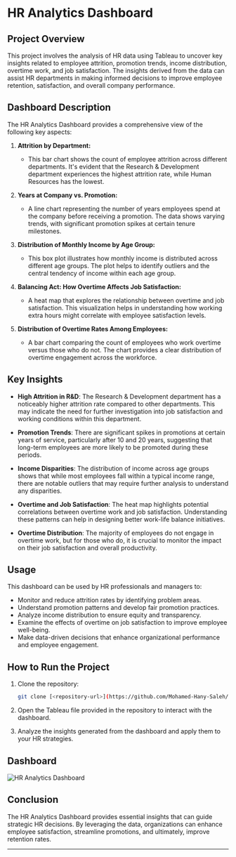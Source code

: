 
# HR Analytics Dashboard

## Project Overview

This project involves the analysis of HR data using Tableau to uncover key insights related to employee attrition, promotion trends, income distribution, overtime work, and job satisfaction. The insights derived from the data can assist HR departments in making informed decisions to improve employee retention, satisfaction, and overall company performance.

## Dashboard Description

The HR Analytics Dashboard provides a comprehensive view of the following key aspects:

1. **Attrition by Department:**
   - This bar chart shows the count of employee attrition across different departments. It's evident that the Research & Development department experiences the highest attrition rate, while Human Resources has the lowest.

2. **Years at Company vs. Promotion:**
   - A line chart representing the number of years employees spend at the company before receiving a promotion. The data shows varying trends, with significant promotion spikes at certain tenure milestones.

3. **Distribution of Monthly Income by Age Group:**
   - This box plot illustrates how monthly income is distributed across different age groups. The plot helps to identify outliers and the central tendency of income within each age group.

4. **Balancing Act: How Overtime Affects Job Satisfaction:**
   - A heat map that explores the relationship between overtime and job satisfaction. This visualization helps in understanding how working extra hours might correlate with employee satisfaction levels.

5. **Distribution of Overtime Rates Among Employees:**
   - A bar chart comparing the count of employees who work overtime versus those who do not. The chart provides a clear distribution of overtime engagement across the workforce.

## Key Insights

- **High Attrition in R&D**: The Research & Development department has a noticeably higher attrition rate compared to other departments. This may indicate the need for further investigation into job satisfaction and working conditions within this department.
  
- **Promotion Trends**: There are significant spikes in promotions at certain years of service, particularly after 10 and 20 years, suggesting that long-term employees are more likely to be promoted during these periods.

- **Income Disparities**: The distribution of income across age groups shows that while most employees fall within a typical income range, there are notable outliers that may require further analysis to understand any disparities.

- **Overtime and Job Satisfaction**: The heat map highlights potential correlations between overtime work and job satisfaction. Understanding these patterns can help in designing better work-life balance initiatives.

- **Overtime Distribution**: The majority of employees do not engage in overtime work, but for those who do, it is crucial to monitor the impact on their job satisfaction and overall productivity.

## Usage

This dashboard can be used by HR professionals and managers to:

- Monitor and reduce attrition rates by identifying problem areas.
- Understand promotion patterns and develop fair promotion practices.
- Analyze income distribution to ensure equity and transparency.
- Examine the effects of overtime on job satisfaction to improve employee well-being.
- Make data-driven decisions that enhance organizational performance and employee engagement.

## How to Run the Project

1. Clone the repository:
   ```bash
   git clone [<repository-url>](https://github.com/Mohamed-Hany-Saleh/HR_Analytics_Tableau.git)
   ```

2. Open the Tableau file provided in the repository to interact with the dashboard.

3. Analyze the insights generated from the dashboard and apply them to your HR strategies.

## Dashboard

![HR Analytics Dashboard](https://github.com/user-attachments/assets/5c14ec69-42e9-4567-b42d-f682973efd39)

## Conclusion

The HR Analytics Dashboard provides essential insights that can guide strategic HR decisions. By leveraging the data, organizations can enhance employee satisfaction, streamline promotions, and ultimately, improve retention rates.

--------------------------------------------------------------------------------------------------------------------------------------

